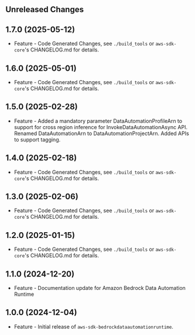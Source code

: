 Unreleased Changes
------------------

1.7.0 (2025-05-12)
------------------

* Feature - Code Generated Changes, see `./build_tools` or `aws-sdk-core`'s CHANGELOG.md for details.

1.6.0 (2025-05-01)
------------------

* Feature - Code Generated Changes, see `./build_tools` or `aws-sdk-core`'s CHANGELOG.md for details.

1.5.0 (2025-02-28)
------------------

* Feature - Added a mandatory parameter DataAutomationProfileArn to support for cross region inference for InvokeDataAutomationAsync API. Renamed DataAutomationArn to DataAutomationProjectArn. Added APIs to support tagging.

1.4.0 (2025-02-18)
------------------

* Feature - Code Generated Changes, see `./build_tools` or `aws-sdk-core`'s CHANGELOG.md for details.

1.3.0 (2025-02-06)
------------------

* Feature - Code Generated Changes, see `./build_tools` or `aws-sdk-core`'s CHANGELOG.md for details.

1.2.0 (2025-01-15)
------------------

* Feature - Code Generated Changes, see `./build_tools` or `aws-sdk-core`'s CHANGELOG.md for details.

1.1.0 (2024-12-20)
------------------

* Feature - Documentation update for Amazon Bedrock Data Automation Runtime

1.0.0 (2024-12-04)
------------------

* Feature - Initial release of `aws-sdk-bedrockdataautomationruntime`.

